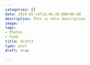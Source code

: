 ```yaml
---
categories: []
date: 2019-05-14T14:46:10.000+06:00
description: This is meta description
image: ''
tags:
- Photos
- Food
title: draft3
type: post
draft: true

---
```

